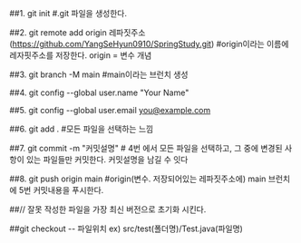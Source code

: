 ##1. git init  #.git 파일을 생성한다.

##2. git remote add origin 레파짓주소(https://github.com/YangSeHyun0910/SpringStudy.git) #origin이라는 이름에 레자핏주소를 저장한다. origin = 변수 개념

##3. git branch -M main #main이라는 브런치 생성

##4. git config --global user.name "Your Name"

##5. git config --global user.email you@example.com

##6. git add . #모든 파일을 선택하는 느낌

##7. git commit -m "커밋설명" # 4번 에서 모든 파일을 선택하고, 그 중에 변경된 사항이 있는 파일들만 커밋한다. 커밋설명을 남길 수 잇다

##8. git push origin main #origin(변수. 저장되어있는 레파짓주소에) main 브런치에 5번 커밋내용을 푸시한다.


##// 잘못 작성한 파일을 가장 최신 버전으로 초기화 시킨다.

##git checkout -- 파일위치 ex) src/test(폴더명)/Test.java(파일명)
